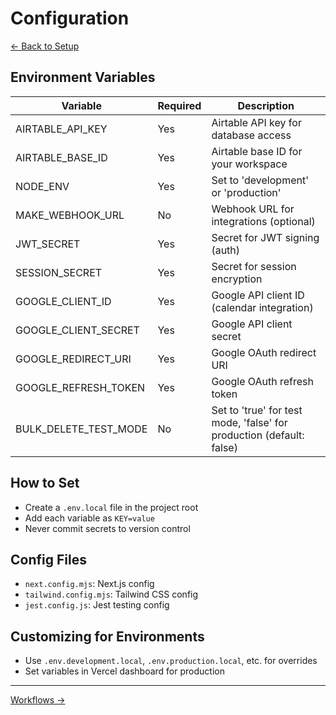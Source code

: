 # Configuration

[← Back to Setup](./SETUP.md)

## Environment Variables

| Variable                | Required | Description                                      |
|-------------------------|----------|--------------------------------------------------|
| AIRTABLE_API_KEY        | Yes      | Airtable API key for database access              |
| AIRTABLE_BASE_ID        | Yes      | Airtable base ID for your workspace               |
| NODE_ENV                | Yes      | Set to 'development' or 'production'              |
| MAKE_WEBHOOK_URL        | No       | Webhook URL for integrations (optional)           |
| JWT_SECRET              | Yes      | Secret for JWT signing (auth)                     |
| SESSION_SECRET          | Yes      | Secret for session encryption                     |
| GOOGLE_CLIENT_ID        | Yes      | Google API client ID (calendar integration)       |
| GOOGLE_CLIENT_SECRET    | Yes      | Google API client secret                          |
| GOOGLE_REDIRECT_URI     | Yes      | Google OAuth redirect URI                         |
| GOOGLE_REFRESH_TOKEN    | Yes      | Google OAuth refresh token                        |
| BULK_DELETE_TEST_MODE   | No       | Set to 'true' for test mode, 'false' for production (default: false) |

## How to Set
- Create a `.env.local` file in the project root
- Add each variable as `KEY=value`
- Never commit secrets to version control

## Config Files
- `next.config.mjs`: Next.js config
- `tailwind.config.mjs`: Tailwind CSS config
- `jest.config.js`: Jest testing config

## Customizing for Environments
- Use `.env.development.local`, `.env.production.local`, etc. for overrides
- Set variables in Vercel dashboard for production

---

[Workflows →](./WORKFLOWS.md) 
